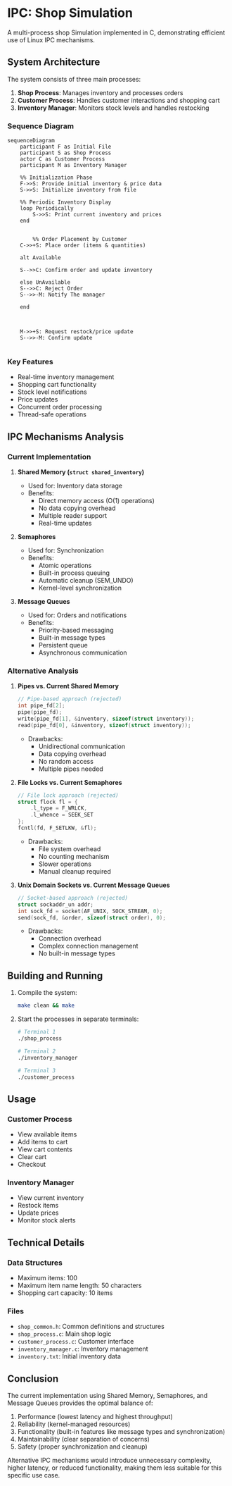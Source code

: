# IPC: Shop Simulation

A multi-process shop Simulation implemented in C, demonstrating efficient use of Linux IPC mechanisms.

## System Architecture

The system consists of three main processes:
1. **Shop Process**: Manages inventory and processes orders
2. **Customer Process**: Handles customer interactions and shopping cart
3. **Inventory Manager**: Monitors stock levels and handles restocking

### Sequence Diagram
```mermaid
sequenceDiagram
    participant F as Initial File
    participant S as Shop Process
    actor C as Customer Process
    participant M as Inventory Manager

    %% Initialization Phase
    F->>S: Provide initial inventory & price data
    S->>S: Initialize inventory from file

    %% Periodic Inventory Display
    loop Periodically
        S->>S: Print current inventory and prices
    end


		%% Order Placement by Customer
    C->>+S: Place order (items & quantities)

    alt Available
   
    S-->>C: Confirm order and update inventory

    else UnAvailable
    S-->>C: Reject Order
    S-->>-M: Notify The manager

    end



    M->>+S: Request restock/price update
    S-->>-M: Confirm update
    

```

### Key Features

- Real-time inventory management
- Shopping cart functionality
- Stock level notifications
- Price updates
- Concurrent order processing
- Thread-safe operations

## IPC Mechanisms Analysis

### Current Implementation

1. **Shared Memory (`struct shared_inventory`)**
   - Used for: Inventory data storage
   - Benefits:
     - Direct memory access (O(1) operations)
     - No data copying overhead
     - Multiple reader support
     - Real-time updates

2. **Semaphores**
   - Used for: Synchronization
   - Benefits:
     - Atomic operations
     - Built-in process queuing
     - Automatic cleanup (SEM_UNDO)
     - Kernel-level synchronization

3. **Message Queues**
   - Used for: Orders and notifications
   - Benefits:
     - Priority-based messaging
     - Built-in message types
     - Persistent queue
     - Asynchronous communication

### Alternative Analysis

1. **Pipes vs. Current Shared Memory**
   ```c
   // Pipe-based approach (rejected)
   int pipe_fd[2];
   pipe(pipe_fd);
   write(pipe_fd[1], &inventory, sizeof(struct inventory));
   read(pipe_fd[0], &inventory, sizeof(struct inventory));
   ```
   - Drawbacks:
     - Unidirectional communication
     - Data copying overhead
     - No random access
     - Multiple pipes needed

2. **File Locks vs. Current Semaphores**
   ```c
   // File lock approach (rejected)
   struct flock fl = {
       .l_type = F_WRLCK,
       .l_whence = SEEK_SET
   };
   fcntl(fd, F_SETLKW, &fl);
   ```
   - Drawbacks:
     - File system overhead
     - No counting mechanism
     - Slower operations
     - Manual cleanup required

3. **Unix Domain Sockets vs. Current Message Queues**
   ```c
   // Socket-based approach (rejected)
   struct sockaddr_un addr;
   int sock_fd = socket(AF_UNIX, SOCK_STREAM, 0);
   send(sock_fd, &order, sizeof(struct order), 0);
   ```
   - Drawbacks:
     - Connection overhead
     - Complex connection management
     - No built-in message types



## Building and Running

1. Compile the system:
   ```bash
   make clean && make
   ```

2. Start the processes in separate terminals:
   ```bash
   # Terminal 1
   ./shop_process

   # Terminal 2
   ./inventory_manager

   # Terminal 3
   ./customer_process
   ```

## Usage

### Customer Process
- View available items
- Add items to cart
- View cart contents
- Clear cart
- Checkout

### Inventory Manager
- View current inventory
- Restock items
- Update prices
- Monitor stock alerts

## Technical Details

### Data Structures
- Maximum items: 100
- Maximum item name length: 50 characters
- Shopping cart capacity: 10 items

### Files
- `shop_common.h`: Common definitions and structures
- `shop_process.c`: Main shop logic
- `customer_process.c`: Customer interface
- `inventory_manager.c`: Inventory management
- `inventory.txt`: Initial inventory data

## Conclusion

The current implementation using Shared Memory, Semaphores, and Message Queues provides the optimal balance of:
1. Performance (lowest latency and highest throughput)
2. Reliability (kernel-managed resources)
3. Functionality (built-in features like message types and synchronization)
4. Maintainability (clear separation of concerns)
5. Safety (proper synchronization and cleanup)

Alternative IPC mechanisms would introduce unnecessary complexity, higher latency, or reduced functionality, making them less suitable for this specific use case. 
